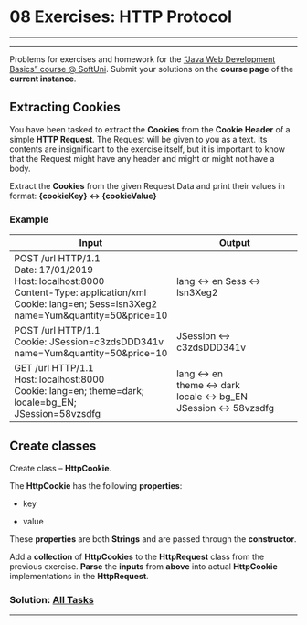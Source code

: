 08 Exercises: HTTP Protocol
===========================

---
---

Problems for exercises and homework for the [“Java Web Development Basics”
course \@
SoftUni](https://softuni.bg/trainings/1844/java-web-development-basics-january-2018/internal).
Submit your solutions on the **course page** of the **current instance**.

Extracting Cookies
------------------

You have been tasked to extract the **Cookies** from the **Cookie Header** of a
simple **HTTP Request**. The Request will be given to you as a text. Its
contents are insignificant to the exercise itself, but it is important to know
that the Request might have any header and might or might not have a body.

Extract the **Cookies** from the given Request Data and print their values in
format: **{cookieKey} \<-\> {cookieValue}**

### Example

| **Input**                                                                                                                                                                         | **Output**                                                                                  |
|-----------------------------------------------------------------------------------------------------------------------------------------------------------------------------------|---------------------------------------------------------------------------------------------|
| POST /url HTTP/1.1 <br/> Date: 17/01/2019 <br/> Host: localhost:8000 <br/> Content-Type: application/xml <br/> Cookie: lang=en; Sess=lsn3Xeg2 <br/> name=Yum&quantity=50&price=10 | lang \<-\> en Sess \<-\> lsn3Xeg2                                                           |
| POST /url HTTP/1.1 <br/> Cookie: JSession=c3zdsDDD341v <br/> name=Yum&quantity=50&price=10                                                                                        | JSession \<-\> c3zdsDDD341v                                                                 |
| GET /url HTTP/1.1 <br/> Host: localhost:8000 <br/> Cookie: lang=en; theme=dark; <br/> locale=bg_EN; <br/> JSession=58vzsdfg                                                       | lang \<-\> en <br/> theme \<-\> dark <br/> locale \<-\> bg_EN <br/> JSession \<-\> 58vzsdfg |

Create classes
--------------

Create class – **HttpCookie**.

The **HttpCookie** has the following **properties**:

-   key

-   value

These **properties** are both **Strings** and are passed through the
**constructor**.

Add a **collection** of **HttpCookies** to the **HttpRequest** class from the
previous exercise. **Parse** the **inputs** from **above** into actual
**HttpCookie** implementations in the **HttpRequest**.
<br/>

### Solution: <a title="All Tasks" href="https://github.com/TsvetanNikolov123/JAVA---Java-Web-Development-Basics/tree/master/8%20EXERCISE%20STATE%20MANAGEMENT/src/app">All Tasks</a>

---
